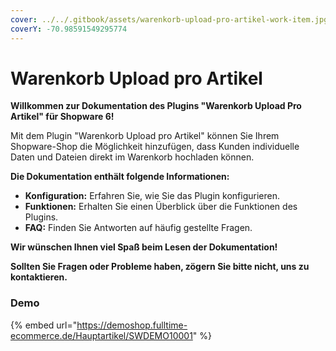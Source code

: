 ```yaml
---
cover: ../../.gitbook/assets/warenkorb-upload-pro-artikel-work-item.jpg
coverY: -70.98591549295774
---
```


# Warenkorb Upload pro Artikel

**Willkommen zur Dokumentation des Plugins "Warenkorb Upload Pro Artikel" für Shopware 6!**

Mit dem Plugin "Warenkorb Upload pro Artikel" können Sie Ihrem Shopware-Shop die Möglichkeit hinzufügen, dass Kunden individuelle Daten und Dateien direkt im Warenkorb hochladen können.

**Die Dokumentation enthält folgende Informationen:**

* **Konfiguration:** Erfahren Sie, wie Sie das Plugin konfigurieren.
* **Funktionen:** Erhalten Sie einen Überblick über die Funktionen des Plugins.
* **FAQ:** Finden Sie Antworten auf häufig gestellte Fragen.

**Wir wünschen Ihnen viel Spaß beim Lesen der Dokumentation!**

**Sollten Sie Fragen oder Probleme haben, zögern Sie bitte nicht, uns zu kontaktieren.**

### Demo

{% embed url="https://demoshop.fulltime-ecommerce.de/Hauptartikel/SWDEMO10001" %}
